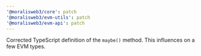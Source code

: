 ```yaml
---
'@moralisweb3/core': patch
'@moralisweb3/evm-utils': patch
'@moralisweb3/evm-api': patch
---
```


Corrected TypeScript definition of the `maybe()` method. This influences on a few EVM types.
